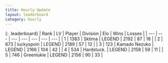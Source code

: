 ```yaml
---
title: Hourly Update
layout: leaderboard
category: hourly
---
```


{: .leaderboard}
| Rank | LV | Player | Division | Elo | Wins | Losses |
| --- | --- | --- | --- | --- | --- | --- |
| <span data-change="0">1</span> | 1383 | <span title="ID: 353063">Sktima</span> | LEGEND | <span data-change="0">2192</span> | <span data-change="0">87</span> | <span data-change="0">18</span> |
| <span data-change="0">2</span> | 673 | <span title="ID: 512212">luckyspoin</span> | LEGEND | <span data-change="0">2189</span> | <span data-change="0">57</span> | <span data-change="0">12</span> |
| <span data-change="1">3</span> | 123 | <span title="ID: 665001">Kamado Nezuko</span> | LEGEND | <span data-change="8">2166</span> | <span data-change="1">104</span> | <span data-change="0">42</span> |
| <span data-change="-1">4</span> | 534 | <span title="ID: 289238">Hardstuck.</span> | LEGEND | <span data-change="0">2158</span> | <span data-change="2">59</span> | <span data-change="1">11</span> |
| <span data-change="0">5</span> | 746 | <span title="ID: 540">Greenlukie</span> | LEGEND | <span data-change="0">2156</span> | <span data-change="0">90</span> | <span data-change="0">33</span> |